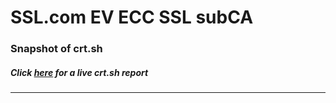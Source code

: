 # SSL.com EV ECC SSL subCA
### Snapshot of crt.sh
##### Click [here](https://crt.sh/?q=31BB2C2E5BAD9F1E21AAAFE04F0E6D97DB67A231975F3AA7D83568E26D7B326D) for a live crt.sh report

---
